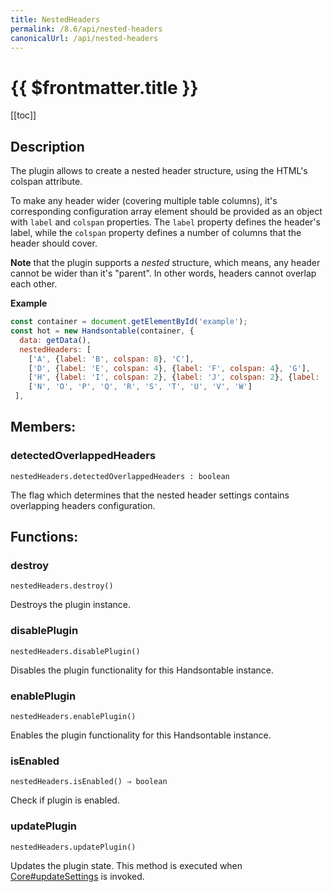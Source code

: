 ```yaml
---
title: NestedHeaders
permalink: /8.6/api/nested-headers
canonicalUrl: /api/nested-headers
---
```


# {{ $frontmatter.title }}

[[toc]]

## Description


The plugin allows to create a nested header structure, using the HTML's colspan attribute.

To make any header wider (covering multiple table columns), it's corresponding configuration array element should be
provided as an object with `label` and `colspan` properties. The `label` property defines the header's label,
while the `colspan` property defines a number of columns that the header should cover.

__Note__ that the plugin supports a *nested* structure, which means, any header cannot be wider than it's "parent". In
other words, headers cannot overlap each other.


**Example**  
```js
const container = document.getElementById('example');
const hot = new Handsontable(container, {
  data: getData(),
  nestedHeaders: [
    ['A', {label: 'B', colspan: 8}, 'C'],
    ['D', {label: 'E', colspan: 4}, {label: 'F', colspan: 4}, 'G'],
    ['H', {label: 'I', colspan: 2}, {label: 'J', colspan: 2}, {label: 'K', colspan: 2}, {label: 'L', colspan: 2}, 'M'],
    ['N', 'O', 'P', 'Q', 'R', 'S', 'T', 'U', 'V', 'W']
 ],
```
## Members:

### detectedOverlappedHeaders
`nestedHeaders.detectedOverlappedHeaders : boolean`

The flag which determines that the nested header settings contains overlapping headers
configuration.


## Functions:

### destroy
`nestedHeaders.destroy()`

Destroys the plugin instance.



### disablePlugin
`nestedHeaders.disablePlugin()`

Disables the plugin functionality for this Handsontable instance.



### enablePlugin
`nestedHeaders.enablePlugin()`

Enables the plugin functionality for this Handsontable instance.



### isEnabled
`nestedHeaders.isEnabled() ⇒ boolean`

Check if plugin is enabled.



### updatePlugin
`nestedHeaders.updatePlugin()`

Updates the plugin state. This method is executed when [Core#updateSettings](./Core/#updateSettings) is invoked.


